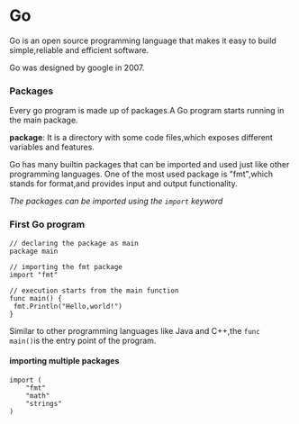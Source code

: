 # Go

Go is an open source programming language that makes it easy to build simple,reliable and
efficient software.

Go was designed by google in 2007.

### Packages

Every go program is made up of packages.A Go program
starts running in the main package.

__package__: It is a directory with some code files,which exposes different variables and features.

Go has many builtin packages that can be imported and used just like other programming languages.
One of the most used package is "fmt",which stands for format,and provides input and output functionality.

*The packages can be imported using the `import` keyword*


### First Go program

```
// declaring the package as main 
package main

// importing the fmt package
import "fmt"

// execution starts from the main function
func main() {
 fmt.Println("Hello,world!")
}

```
Similar to other programming languages like Java and C++,the `func main()`is the entry point of the program.

#### importing multiple packages

```
import (
    "fmt"
    "math"
    "strings"
)

```

